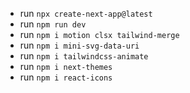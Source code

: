 <!--  -->

- run `npx create-next-app@latest`
- run `npm run dev`
- run `npm i motion clsx tailwind-merge`
- run `npm i mini-svg-data-uri`
- run `npm i tailwindcss-animate`
- run `npm i next-themes`
- run `npm i react-icons`
